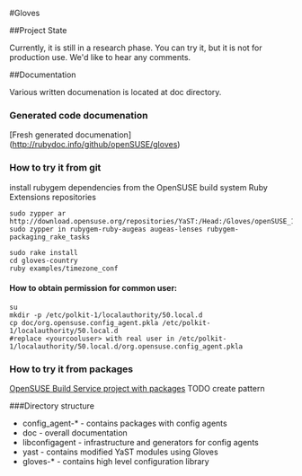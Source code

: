 #Gloves


##Project State

Currently, it is still in a research phase.
You can try it, but it is not for production use. We'd like to hear any comments.

##Documentation

Various written documenation is located at doc directory.

### Generated code documenation
[Fresh generated documenation] (http://rubydoc.info/github/openSUSE/gloves)

### How to try it from git
install rubygem dependencies from the OpenSUSE build system Ruby Extensions repositories

    sudo zypper ar http://download.opensuse.org/repositories/YaST:/Head:/Gloves/openSUSE_12.2
    sudo zypper in rubygem-ruby-augeas augeas-lenses rubygem-packaging_rake_tasks

    sudo rake install
    cd gloves-country
    ruby examples/timezone_conf


#### How to obtain permission for common user:
    su
    mkdir -p /etc/polkit-1/localauthority/50.local.d
    cp doc/org.opensuse.config_agent.pkla /etc/polkit-1/localauthority/50.local.d
    #replace <yourcooluser> with real user in /etc/polkit-1/localauthority/50.local.d/org.opensuse.config_agent.pkla

### How to try it from packages
[OpenSUSE Build Service project with packages](https://build.opensuse.org/project/show?project=YaST:Head:YaST%2B%2B)
TODO create pattern

  


###Directory structure
* config_agent-* - contains packages with config agents
* doc - overall documentation
* libconfigagent - infrastructure and generators for config agents
* yast - contains modified YaST modules using Gloves
* gloves-* - contains high level configuration library
